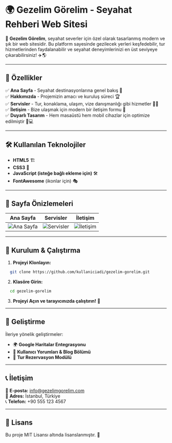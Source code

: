 # 🌍 Gezelim Görelim - Seyahat Rehberi Web Sitesi

📌 **Gezelim Görelim**, seyahat severler için özel olarak tasarlanmış modern ve şık bir web sitesidir. Bu platform sayesinde gezilecek yerleri keşfedebilir, tur hizmetlerinden faydalanabilir ve seyahat deneyimlerinizi en üst seviyeye çıkarabilirsiniz! ✈️🌎

---

## 🚀 Özellikler
✅ **Ana Sayfa** - Seyahat destinasyonlarına genel bakış 👀  
✅ **Hakkımızda** - Projemizin amacı ve kuruluş süreci 🏆  
✅ **Servisler** - Tur, konaklama, ulaşım, vize danışmanlığı gibi hizmetler 🏨🚖  
✅ **İletişim** - Bize ulaşmak için modern bir iletişim formu 📩  
✅ **Duyarlı Tasarım** - Hem masaüstü hem mobil cihazlar için optimize edilmiştir 📱💻  

---

## 🛠️ Kullanılan Teknolojiler
- **HTML5** 🏗️
- **CSS3** 🎨
- **JavaScript (isteğe bağlı ekleme için)** 🛠️
- **FontAwesome** (ikonlar için) 🎭

---

## 📸 Sayfa Önizlemeleri
| Ana Sayfa | Servisler | İletişim |
|-----------|----------|----------|
| ![Ana Sayfa](./assets/images/AnaSayfa.jpg) | ![Servisler](./assets/images/servisler-preview.jpg) | ![İletişim](./assets/images/iletisim-preview.jpg) |

---

## 🔧 Kurulum & Çalıştırma
1. **Projeyi Klonlayın:**
```bash
  git clone https://github.com/kullaniciadi/gezelim-gorelim.git
```
2. **Klasöre Girin:**
```bash
  cd gezelim-gorelim
```
3. **Projeyi Açın ve tarayıcınızda çalıştırın!** 🎉

---

## 🌟 Geliştirme
İleriye yönelik geliştirmeler:
- 🌍 **Google Haritalar Entegrasyonu**
- 📝 **Kullanıcı Yorumları & Blog Bölümü**
- 📅 **Tur Rezervasyon Modülü**

---

## 📞 İletişim
💌 **E-posta:** info@gezelimgorelim.com  
📍 **Adres:** İstanbul, Türkiye  
📞 **Telefon:** +90 555 123 4567  

---

## 📜 Lisans
Bu proje MIT Lisansı altında lisanslanmıştır. 📝
